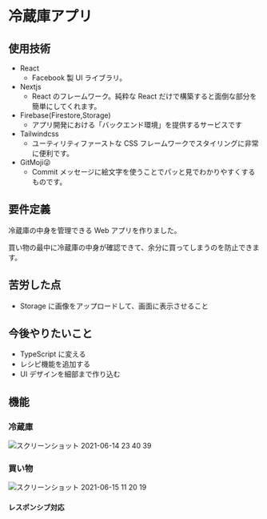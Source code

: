 # 冷蔵庫アプリ

## 使用技術

- React
  - Facebook 製 UI ライブラリ。
- Nextjs
  - React のフレームワーク。純粋な React だけで構築すると面倒な部分を簡単にしてくれます。
- Firebase(Firestore,Storage)
  - アプリ開発における「バックエンド環境」を提供するサービスです
- Tailwindcss
  - ユーティリティファーストな CSS フレームワークでスタイリングに非常に便利です。
- GitMoji😜
  - Commit メッセージに絵文字を使うことでパッと見でわかりやすくするものです。

## 要件定義

<p>冷蔵庫の中身を管理できる Web アプリを作りました。</p>
<p>買い物の最中に冷蔵庫の中身が確認できて、余分に買ってしまうのを防止できます。</p>

## 苦労した点

- Storage に画像をアップロードして、画面に表示させること

## 今後やりたいこと

- TypeScript に変える
- レシピ機能を追加する
- UI デザインを細部まで作り込む

## 機能

### 冷蔵庫

![スクリーンショット 2021-06-14 23 40 39](https://user-images.githubusercontent.com/78245834/121911328-a39af100-cd6a-11eb-816b-047ab8809a24.png)

### 買い物

![スクリーンショット 2021-06-15 11 20 19](https://user-images.githubusercontent.com/78245834/121983244-f789f200-cdcb-11eb-9bd7-990b47d9e5c4.png)

#### レスポンシブ対応
